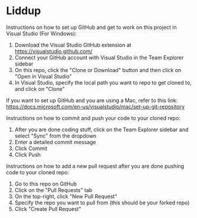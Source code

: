 # Liddup
Instructions on how to set up GitHub and get to work on this project in Visual Studio (For Windows):
1) Download the Visual Studio GitHub extension at https://visualstudio.github.com/
2) Connect your GitHub account with Visual Studio in the Team Explorer sidebar
3) On this repo, click the "Clone or Download" button and then click on "Open in Visual Studio"
4) In Visual Studio, specify the local path you want to repo to get cloned to, and click on "Clone"

If you want to set up GitHub and you are using a Mac, refer to this link: https://docs.microsoft.com/en-us/visualstudio/mac/set-up-git-repository

Instructions on how to commit and push your code to your cloned repo:
1) After you are done coding stuff, click on the Team Explorer sidebar and select "Sync" from the dropdown
2) Enter a detailed commit message
3) Click Commit
4) Click Push

Instructions on how to add a new pull request after you are done pushing code to your cloned repo:
1) Go to this repo on GitHub
2) Click on the "Pull Requests" tab
3) On the top-right, click "New Pull Request"
4) Specify the repo you want to pull from (this should be your forked repo)
5) Click "Create Pull Request"
